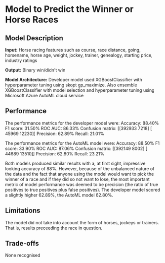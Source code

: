 # Model to Predict the Winner or Horse Races

## Model Description
**Input:** Horse racing features such as course, race distance, going, horsename, horse age, weight, jockey, trainer, genealogy, starting price, industry ratings 

**Output:** Binary win/didn't win 

**Model Architecture:** Developer model used XGBoostClassifier with hyperparameter tuning using skopt gp_maximize. Also ensemble XGBoostClassifier with model selection and hyperparameter tuning using Microsoft Azure AutoML cloud service

## Performance
The performance metrics for the developer model were:
Accuracy: 88.40%
F1 score: 31.50%
ROC AUC: 86.33%
Confusion matrix:  [[392933   7218]
 [ 45969  12230]]
Precision: 62.89%
Recall: 21.01%

The performance metrics for the AutoML model were:
Accuracy: 88.50%
F1 score: 33.90%
ROC AUC: 87.06%
Confusion matrix:  [[392149   8002]
 [ 44689  13510]]
Precision: 62.80%
Recall: 23.21%

Both models produced similar results with a, at first sight, impressive looking accuracy of 88%. However, because of the unbalanced nature of the data and the fact that anyone using the model would want to pick the winner of a race and if they did so not want to lose, the most important metric of model performance was deemed to be precision (the ratio of true positives to true positives plus false positives). The developer model scored a slightly higher 62.89%, the AutoML model 62.80%. 

## Limitations
The model did not take into account the form of horses, jockeys or trainers. That is, results preceeding the race in question. 

## Trade-offs
None recognised
